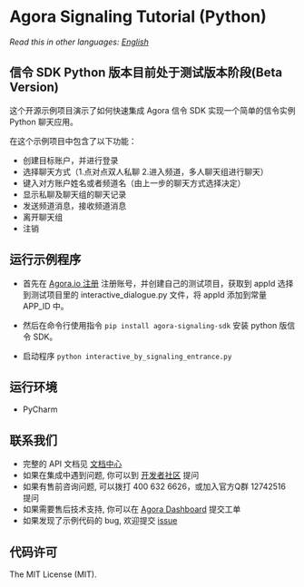 # Agora Signaling Tutorial (Python)
*Read this in other languages: [English](README.md)*

## 信令 SDK Python 版本目前处于测试版本阶段(Beta Version)


这个开源示例项目演示了如何快速集成 Agora 信令 SDK 实现一个简单的信令实例 Python 聊天应用。

在这个示例项目中包含了以下功能：

- 创建目标账户，并进行登录 
- 选择聊天方式（1.点对点双人私聊 2.进入频道，多人聊天组进行聊天）
- 键入对方账户姓名或者频道名（由上一步的聊天方式选择决定）
- 显示私聊及聊天组的聊天记录
- 发送频道消息，接收频道消息
- 离开聊天组
- 注销

## 运行示例程序
* 首先在 [Agora.io 注册](https://dashboard.agora.io/cn/signup/) 注册账号，并创建自己的测试项目，获取到 appId
选择到测试项目里的 interactive_dialogue.py 文件，将 appId 添加到常量 APP_ID 中。

* 然后在命令行使用指令 `pip install agora-signaling-sdk` 安装 python 版信令 SDK。

* 启动程序 `python interactive_by_signaling_entrance.py`

## 运行环境
* PyCharm

## 联系我们
- 完整的 API 文档见 [文档中心](https://docs.agora.io/cn/)
- 如果在集成中遇到问题, 你可以到 [开发者社区](https://dev.agora.io/cn/) 提问
- 如果有售前咨询问题, 可以拨打 400 632 6626，或加入官方Q群 12742516 提问
- 如果需要售后技术支持, 你可以在 [Agora Dashboard](https://dashboard.agora.io) 提交工单
- 如果发现了示例代码的 bug, 欢迎提交 [issue](https://github.com/AgoraIO/Signaling/issues)

## 代码许可
The MIT License (MIT).
